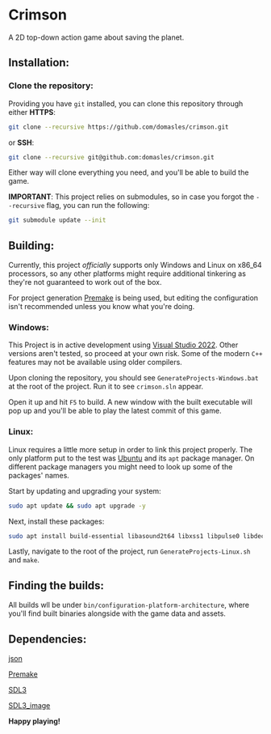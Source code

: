 # Crimson
A 2D top-down action game about saving the planet.

## Installation:
### Clone the repository:
Providing you have ```git``` installed, you can clone this repository through either **HTTPS**:
```bash
git clone --recursive https://github.com/domasles/crimson.git
```

or **SSH**:
```bash
git clone --recursive git@github.com:domasles/crimson.git
```

Either way will clone everything you need, and you'll be able to build the game.

**IMPORTANT**: This project relies on submodules, so in case you forgot the ```--recursive``` flag, you can run the following:
```bash
git submodule update --init
```

## Building:
Currently, this project *officially* supports only Windows and Linux on x86_64 processors, so any other platforms might require additional tinkering as they're not guaranteed to work out of the box.

For project generation [Premake](https://premake.github.io) is being used, but editing the configuration isn't recommended unless you know what you're doing.

### Windows:
This Project is in active development using [Visual Studio 2022](https://visualstudio.microsoft.com). Other versions aren't tested, so proceed at your own risk. Some of the modern ```C++``` features may not be available using older compilers.

Upon cloning the repository, you should see ```GenerateProjects-Windows.bat``` at the root of the project. Run it to see ```crimson.sln``` appear.

Open it up and hit ```F5``` to build. A new window with the built executable will pop up and you'll be able to play the latest commit of this game.

### Linux:
Linux requires a little more setup in order to link this project properly. The only platform put to the test was [Ubuntu](https://ubuntu.com) and its ```apt``` package manager. On different package managers you might need to look up some of the packages' names.

Start by updating and upgrading your system:
```bash
sudo apt update && sudo apt upgrade -y
```

Next, install these packages:
```bash
sudo apt install build-essential libasound2t64 libxss1 libpulse0 libdecor-0-0 libwebpdemux2
```

Lastly, navigate to the root of the project, run ```GenerateProjects-Linux.sh``` and ```make```.

## Finding the builds:
All builds wll be under ```bin/configuration-platform-architecture```, where you'll find built binaries alongside with the game data and assets.

## Dependencies:
[json](https://github.com/nlohmann/json)

[Premake](https://github.com/premake/premake-core)

[SDL3](https://github.com/libsdl-org/SDL)

[SDL3_image](https://github.com/libsdl-org/SDL_image)

**Happy playing!**
